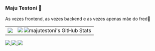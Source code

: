 ### Maju Testoni 👾

<p>As vezes frontend, as vezes backend e as vezes apenas mãe do fred🐶</p>

<table>
  <tr>
    <td>
      <img src="https://github-readme-stats-git-masterrstaa-rickstaa.vercel.app/api/top-langs/?username=majutestoni&theme=tokyonight" />
    </td>
    <td>
       <img src="https://github-readme-stats.vercel.app/api?username=majutestoni&rank_icon=github&show_icons=true&theme=tokyonight" />
      <img  alt="majutestoni's GitHub Stats" src="https://awesome-github-stats.azurewebsites.net/user-stats/majutestoni?cardType=github&theme=tokyonight&preferLogin=false" /> 
    </td>
  </tr>
</table>


<p >
  <a href = "mailto:majuliatestoni@gmail.com" alt="Gmail">
    <img src="https://img.shields.io/badge/-Gmail-FF0000?style=flat-square&labelColor=FF0000&logo=gmail&logoColor=white&link=majuliatestoni@gmail.com" />
  </a>

  <a href="https://www.linkedin.com/in/majutestoni/" target="_blank" alt="LinkedIn">
    <img src="https://img.shields.io/badge/-Linkedin-0e76a8?style=flat-square&logo=Linkedin&logoColor=white&link=LINK-DO-SEU-LINKEDIN" />
  </a>

  <a href="https://www.instagram.com/majutestoni/" alt="Instagram" target="_blank">
    <img src="https://img.shields.io/badge/-Instagram-DF0174?style=flat-square&labelColor=DF0174&logo=instagram&logoColor=white&link=https://www.instagram.com/majutestoni/" />
  </a>
</p>
